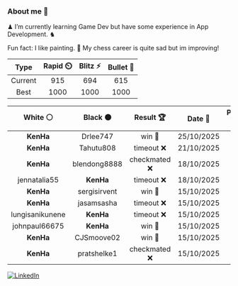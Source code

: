 ### About me 🍜

♟ I’m currently learning Game Dev but have some experience in App Development. ♞

Fun fact: I like painting. 🎨
My chess career is quite sad but im improving!
<!--START_SECTION:chessStats-->
<!-- Automatically generated with https://github.com/Balastrong/chess-stats-action -->

| Type | Rapid ⏲️ | Blitz ⚡ | Bullet 🔫 |
|:---:|:---:|:---:|:---:|
| Current | 915 | 694 | 615 |
| Best | 1000 | 1000 | 1000 |

| White ⚪ | Black ⚫ | Result 🏆 | Date 📅 | Position 🗺️ | Type 🕕 |
|:---:|:---:|:---:|:---:|:---:|:---:|
| **KenHa** | Drlee747 | win 🥇 | 25/10/2025 | <a href="http://www.ee.unb.ca/cgi-bin/tervo/fen.pl?select=8/8/4p3/4PkPP/5N2/6K1/P7/8 b - - 0 47">Link</a> | Bullet |
| **KenHa** | Tahutu808 | timeout ❌ | 21/10/2025 | <a href="http://www.ee.unb.ca/cgi-bin/tervo/fen.pl?select=1r1q3r/2pk2bp/2n3p1/3p1p2/Q2P1P2/1P6/P5PP/RNB2RK1 w - - 0 18">Link</a> | Bullet |
| **KenHa** | blendong8888 | checkmated ❌ | 18/10/2025 | <a href="http://www.ee.unb.ca/cgi-bin/tervo/fen.pl?select=5rk1/1b3ppp/5n2/2R1p3/1P1p4/3P4/1Q3PqP/6K1 w - - 0 26">Link</a> | Bullet |
| jennatalia55 | **KenHa** | timeout ❌ | 18/10/2025 | <a href="http://www.ee.unb.ca/cgi-bin/tervo/fen.pl?select=7r/8/1NP2p1n/7p/3p3k/8/P1PK2Q1/5R2 b - - 1 36">Link</a> | Bullet |
| **KenHa** | sergisirvent | win 🥇 | 15/10/2025 | <a href="http://www.ee.unb.ca/cgi-bin/tervo/fen.pl?select=2k1rb1r/ppp2p1p/5p2/5Q2/8/1B3n2/PPP3RP/R1BK4 b - - 1 20">Link</a> | Daily |
| **KenHa** | jasamsasha | timeout ❌ | 15/10/2025 | <a href="http://www.ee.unb.ca/cgi-bin/tervo/fen.pl?select=r5k1/pp2p1b1/7p/3q2p1/8/1B6/PP1n1PKP/RN1R4 w - - 2 22">Link</a> | Bullet |
| lungisanikunene | **KenHa** | timeout ❌ | 15/10/2025 | <a href="http://www.ee.unb.ca/cgi-bin/tervo/fen.pl?select=6k1/5ppp/8/r7/8/5PK1/4N1PP/7R b - - 8 35">Link</a> | Bullet |
| johnpaul66675 | **KenHa** | win 🥇 | 15/10/2025 | <a href="http://www.ee.unb.ca/cgi-bin/tervo/fen.pl?select=r3k1nr/pp4pp/1q3p2/4pb2/2P5/1P3P2/P5PP/b1BK1Q1R w kq - 0 20">Link</a> | Bullet |
| **KenHa** | CJSmoove02 | win 🥇 | 15/10/2025 | <a href="http://www.ee.unb.ca/cgi-bin/tervo/fen.pl?select=2r5/pp1k1pp1/2n1p1p1/3pP3/q2P1P2/P2Q2P1/7P/R2R2K1 b - - 0 22">Link</a> | Bullet |
| **KenHa** | pratshelke1 | checkmated ❌ | 15/10/2025 | <a href="http://www.ee.unb.ca/cgi-bin/tervo/fen.pl?select=r1bq4/pppp1kp1/5n1p/8/4P3/3P1P2/PPPN1nPP/R1B3RK w - - 1 16">Link</a> | Bullet |

<!--END_SECTION:chessStats-->

<a href="https://www.linkedin.com/in/guillermo-bosca/" target="_blank"><img src="https://img.shields.io/badge/LinkedIn-%230077B5.svg?&style=flat-square&logo=linkedin&logoColor=white" alt="LinkedIn"></a>


<!--
**kenhacodes/kenhacodes** is a ✨ _special_ ✨ repository because its `README.md` (this file) appears on your GitHub profile.

Here are some ideas to get you started:

- 🔭 I’m currently working on ...
- 🌱 I’m currently learning App Development, Data Analytics and ML.
- 👯 I’m looking to collaborate on ...
- 🤔 I’m looking for help with ...
- 💬 Ask me about ...
- 📫 How to reach me: ...
- 😄 Pronouns: ...
- ⚡ Fun fact: ...
-->
